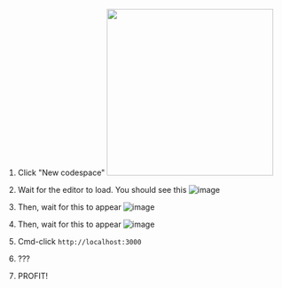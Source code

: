 1. Click "New codespace" <img src="https://user-images.githubusercontent.com/923242/130867045-227e0fe9-84d5-4a1a-be78-0da34853607a.png" width="300">
3. Wait for the editor to load. You should see this ![image](https://user-images.githubusercontent.com/923242/130868019-99e1827b-9966-4d4a-9871-e09c60e4bb15.png)

4. Then, wait for this to appear ![image](https://user-images.githubusercontent.com/923242/130867360-d59a2d20-41dd-40ce-8c53-eb3c45c76400.png)

4. Then, wait for this to appear ![image](https://user-images.githubusercontent.com/923242/130867348-659a6a1d-565a-413f-b1b7-41676259fe0f.png)
5. Cmd-click `http://localhost:3000`
6. ???
7. PROFIT!
